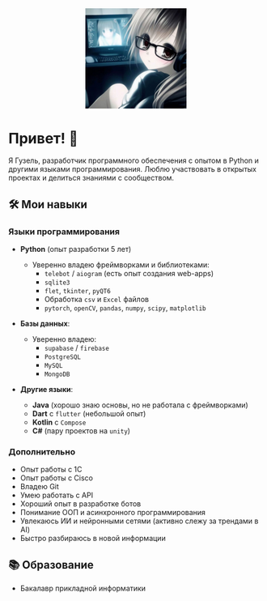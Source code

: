 <div id="header" align="center">
  <img src="420681751f67207cc626320c8dd6deb1.jpg" width="200"/>
</div>


<!--
**hunnnidddolla/hunnnidddolla** is a ✨ _special_ ✨ repository because its `README.md` (this file) appears on your GitHub profile.

Here are some ideas to get you started:

- 🔭 I’m currently working on ...
- 🌱 I’m currently learning ...
- 👯 I’m looking to collaborate on ...
- 🤔 I’m looking for help with ...
- 💬 Ask me about ...
- 📫 How to reach me: ...
- 😄 Pronouns: ...
- ⚡ Fun fact: ...
-->
# Привет! 👋

Я Гузель, разработчик программного обеспечения с опытом в Python и другими языками программирования. Люблю участвовать в открытых проектах и делиться знаниями с сообществом.

## 🛠️ Мои навыки

### Языки программирования

- **Python** (опыт разработки 5 лет)
  - Уверенно владею фреймворками и библиотеками:
    - `telebot` / `aiogram` (есть опыт создания web-apps)
    - `sqlite3`
    - `flet`, `tkinter`, `pyQT6`
    - Обработка `csv` и `Excel` файлов
    - `pytorch`, `openCV`, `pandas`, `numpy`, `scipy`, `matplotlib`

- **Базы данных**:
  - Уверенно владею:
    - `supabase` / `firebase`
    - `PostgreSQL`
    - `MySQL`
    - `MongoDB`

- **Другие языки**:
  - **Java** (хорошо знаю основы, но не работала с фреймворками)
  - **Dart** с `flutter` (небольшой опыт)
  - **Kotlin** с `Compose`
  - **C#** (пару проектов на `unity`)

### Дополнительно

- Опыт работы с 1С
- Опыт работы с Cisco
- Владею Git
- Умею работать с API
- Хороший опыт в разработке ботов
- Понимание ООП и асинхронного программирования
- Увлекаюсь ИИ и нейронными сетями (активно слежу за трендами в AI)
- Быстро разбираюсь в новой информации

## 📚 Образование

- Бакалавр прикладной информатики
